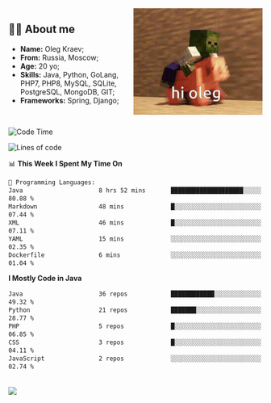 <img align="right" height="211" width="256" src="res/hi-oleg.gif">
<div>
	<h2>👨‍💻 About me</h2>
	<ul align="left">
	    <li><strong>Name:</strong> Oleg Kraev;</li>
	    <li><strong>From:</strong> Russia, Moscow;</li>
	    <li><strong>Age:</strong> 20 yo;</li>
	    <li><strong>Skills:</strong> Java, Python, GoLang, PHP7, PHP8, MySQL, SQLite, PostgreSQL, MongoDB, GIT;</li>
	    <li><strong>Frameworks:</strong> Spring, Django;</li>
	</ul>
</div>
<br>

<!--START_SECTION:waka-->
![Code Time](http://img.shields.io/badge/Code%20Time-851%20hrs%2059%20mins-blue)

![Lines of code](https://img.shields.io/badge/From%20Hello%20World%20I%27ve%20Written--629%20Thousand%20lines%20of%20code-blue)

📊 **This Week I Spent My Time On** 

```text
💬 Programming Languages: 
Java                     8 hrs 52 mins       ████████████████████░░░░░   80.88 % 
Markdown                 48 mins             █░░░░░░░░░░░░░░░░░░░░░░░░   07.44 % 
XML                      46 mins             █░░░░░░░░░░░░░░░░░░░░░░░░   07.11 % 
YAML                     15 mins             ░░░░░░░░░░░░░░░░░░░░░░░░░   02.35 % 
Dockerfile               6 mins              ░░░░░░░░░░░░░░░░░░░░░░░░░   01.04 % 

```

**I Mostly Code in Java** 

```text
Java                     36 repos            ████████████░░░░░░░░░░░░░   49.32 % 
Python                   21 repos            ███████░░░░░░░░░░░░░░░░░░   28.77 % 
PHP                      5 repos             █░░░░░░░░░░░░░░░░░░░░░░░░   06.85 % 
CSS                      3 repos             █░░░░░░░░░░░░░░░░░░░░░░░░   04.11 % 
JavaScript               2 repos             ░░░░░░░░░░░░░░░░░░░░░░░░░   02.74 % 

```



<!--END_SECTION:waka-->

<br>
<img align="center" src="https://wakatime.com/share/@hteppl/18a68a4e-e1fb-41eb-b9f2-e999d76b9bac.svg">
